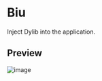 # Biu

Inject Dylib into the application.

## Preview
![image](https://github.com/BreakOnCrash/Biu/assets/26270009/00d15fde-5d50-4e19-a65f-28fb4d29e08c)
